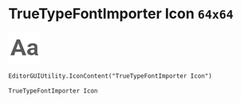 # TrueTypeFontImporter Icon `64x64`
<img src="/img/TrueTypeFontImporter%20Icon.png" width=64 height=64>

``` CSharp
EditorGUIUtility.IconContent("TrueTypeFontImporter Icon")
```
```
TrueTypeFontImporter Icon
```

